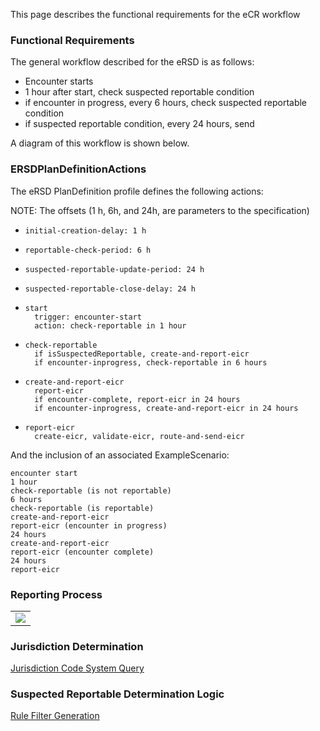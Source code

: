 This page describes the functional requirements for the eCR workflow

### Functional Requirements

The general workflow described for the eRSD is as follows:

*  Encounter starts
*  1 hour after start, check suspected reportable condition
*  if encounter in progress, every 6 hours, check suspected reportable condition
*  if suspected reportable condition, every 24 hours, send

A diagram of this workflow is shown below.

### ERSDPlanDefinitionActions

The eRSD PlanDefinition profile defines the following actions:

NOTE: The offsets (1 h, 6h, and 24h, are parameters to the specification)

*     initial-creation-delay: 1 h
*     reportable-check-period: 6 h
*     suspected-reportable-update-period: 24 h
*     suspected-reportable-close-delay: 24 h

*     start
        trigger: encounter-start
        action: check-reportable in 1 hour

*     check-reportable
        if isSuspectedReportable, create-and-report-eicr
        if encounter-inprogress, check-reportable in 6 hours

*     create-and-report-eicr
        report-eicr
        if encounter-complete, report-eicr in 24 hours
        if encounter-inprogress, create-and-report-eicr in 24 hours

*     report-eicr
        create-eicr, validate-eicr, route-and-send-eicr

And the inclusion of an associated ExampleScenario:

    encounter start
    1 hour
    check-reportable (is not reportable)
    6 hours
    check-reportable (is reportable)
    create-and-report-eicr
    report-eicr (encounter in progress)
    24 hours
    create-and-report-eicr
    report-eicr (encounter complete)
    24 hours
    report-eicr


### Reporting Process

<table><tr><td><img src="ersd-processing.drawio.svg" /></td></tr></table>

### Jurisdiction Determination

<a href="ersd_jurisdictions_codesystem_query.html">Jurisdiction Code System Query</a>

### Suspected Reportable Determination Logic

<a href="rule_filter_generation.html">Rule Filter Generation</a>